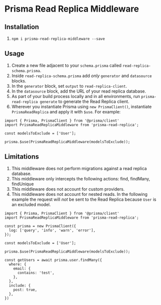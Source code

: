 # Prisma Read Replica Middleware

## Installation

1. `npm i prisma-read-replica-middleware --save`

## Usage

1. Create a new file adjacent to your `schema.prisma` called `read-replica-schema.prisma`.
2. Inside `read-replica-schema.prisma` add _only_ `generator` and `datasource` blocks.
3. In the `generator` block, set `output` to `read-replica-client`.
4. In the `datasource` block, add the URL of your read replica database.
5. As part of your build process locally and in all environments, run `prisma-read-replica generate` to generate the Read Replica client.
6. Wherever you instantiate Prisma using `new PrismaClient()`, instantiate `PrismaReadReplica` and apply it with `$use`. For example:

```
import { Prisma, PrismaClient } from '@prisma/client'
import PrismaReadReplicaMiddleware from 'prisma-read-replica';

const modelsToExclude = ['User'];

prisma.$use(PrismaReadReplicaMiddleware(modelsToExclude));
```

## Limitations

1. This middleware does not perform migrations against a read replica database.
2. This middleware only intercepts the following actions: find, findMany, findUnique
3. This middleware does not account for custom providers.
4. This middleware does not account for nested reads. In the following example the request will _not_ be sent to the Read Replica because `User` is an excluded model.

```
import { Prisma, PrismaClient } from '@prisma/client'
import PrismaReadReplicaMiddleware from 'prisma-read-replica';

const prisma = new PrismaClient({
  log: ['query', 'info', 'warn', 'error'],
});

const modelsToExclude = ['User'];

prisma.$use(PrismaReadReplicaMiddleware(modelsToExclude));

const getUsers = await prisma.user.findMany({
  where: {
    email: {
      contains: 'test',
    },
  },
  include: {
    post: true,
  },
})
```
